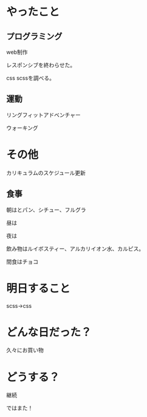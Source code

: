 # やったこと

## プログラミング

web制作

レスポンシブを終わらせた。

css scssを調べる。

## 運動

リングフィットアドベンチャー

ウォーキング

# その他

カリキュラムのスケジュール更新

## 食事

朝はとパン、シチュー、フルグラ

昼は

夜は

飲み物はルイボスティー、アルカリイオン水、カルピス。

間食はチョコ

# 明日すること

scss→css

# どんな日だった？

久々にお買い物

# どうする？

継続

ではまた！
